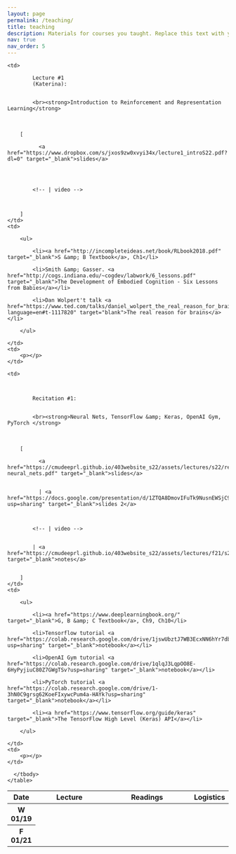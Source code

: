 ```yaml
---
layout: page
permalink: /teaching/
title: teaching
description: Materials for courses you taught. Replace this text with your description.
nav: true
nav_order: 5
---
```


<article class="post-content Schedule clearfix">
    <table class="table table-hover">
      <colgroup>
        <col style="width:5%">
        <col style="width:35%">
        <col style="width:45%">
        <col style="width:15%">
      </colgroup>
      <thead class="thead-light">
        <tr>
          <th scope="col">Date</th>
          <th scope="col">Lecture</th>
          <th scope="col">Readings</th>
          <th scope="col">Logistics</th>
        </tr>
      </thead>
      <tbody>
        
<tr class="past">
    <th scope="row">W 01/19</th>
    
    
    <td>
        
            Lecture #1
            (Katerina):
        
        
            <br><strong>Introduction to Reinforcement and Representation Learning</strong>
<br>
        
        
        
        [
            
              <a href="https://www.dropbox.com/s/jxos9zw0xvyi34x/lecture1_introS22.pdf?dl=0" target="_blank">slides</a>
            
            
            
            
            <!-- | video -->
            
            
            
        ]
    </td>
    <td>
        
        <ul>
        
            <li><a href="http://incompleteideas.net/book/RLbook2018.pdf" target="_blank">S &amp; B Textbook</a>, Ch1</li>
        
            <li>Smith &amp; Gasser. <a href="http://cogs.indiana.edu/~cogdev/labwork/6_lessons.pdf" target="_blank">The Development of Embodied Cognition - Six Lessons from Babies</a></li>
        
            <li>Dan Wolpert't talk <a href="https://www.ted.com/talks/daniel_wolpert_the_real_reason_for_brains/transcript?language=en#t-1117820" target="blank">The real reason for brains</a></li>
        
        </ul>
        
    </td>
    <td>
        <p></p>
    </td>
    
</tr>

<tr class="past">
    <th scope="row">F 01/21</th>
    
    
    <td>
        
        
        
            Recitation #1:
        
        
            <br><strong>Neural Nets, TensorFlow &amp; Keras, OpenAI Gym, PyTorch </strong>
<br>
        
        [
            
              <a href="https://cmudeeprl.github.io/403website_s22/assets/lectures/s22/recitation_1-neural_nets.pdf" target="_blank">slides</a>
            
            
              | <a href="https://docs.google.com/presentation/d/1ZTQA8DmovIFuTk9NusnEWSjC9f_vLWdCA4Nppf00mhc/edit?usp=sharing" target="_blank">slides 2</a>
            
            
            
            <!-- | video -->
            
            
            | <a href="https://cmudeeprl.github.io/403website_s22/assets/lectures/f21/s21_rec1_tf.pdf" target="_blank">notes</a>
            
            
        ]
    </td>
    <td>
        
        <ul>
        
            <li><a href="https://www.deeplearningbook.org/" target="_blank">G, B &amp; C Textbook</a>, Ch9, Ch10</li>
        
            <li>Tensorflow tutorial <a href="https://colab.research.google.com/drive/1jswUbztJ7WB3EcxNN6hYr7dbmz01PL1H?usp=sharing" target="_blank">notebook</a></li>
        
            <li>OpenAI Gym tutorial <a href="https://colab.research.google.com/drive/1qlqJ3LqpOO8E-6HyPyjiuC80Z7GWgTSv?usp=sharing" target="_blank">notebook</a></li>
        
            <li>PyTorch tutorial <a href="https://colab.research.google.com/drive/1-3hN0C9grsg62KoeFIxywcPum4a-HAYk?usp=sharing" target="_blank">notebook</a></li>
        
            <li><a href="https://www.tensorflow.org/guide/keras" target="_blank">The TensorFlow High Level (Keras) API</a></li>
        
        </ul>
        
    </td>
    <td>
        <p></p>
    </td>
    
</tr>


      </tbody>
    </table>
  </article>

